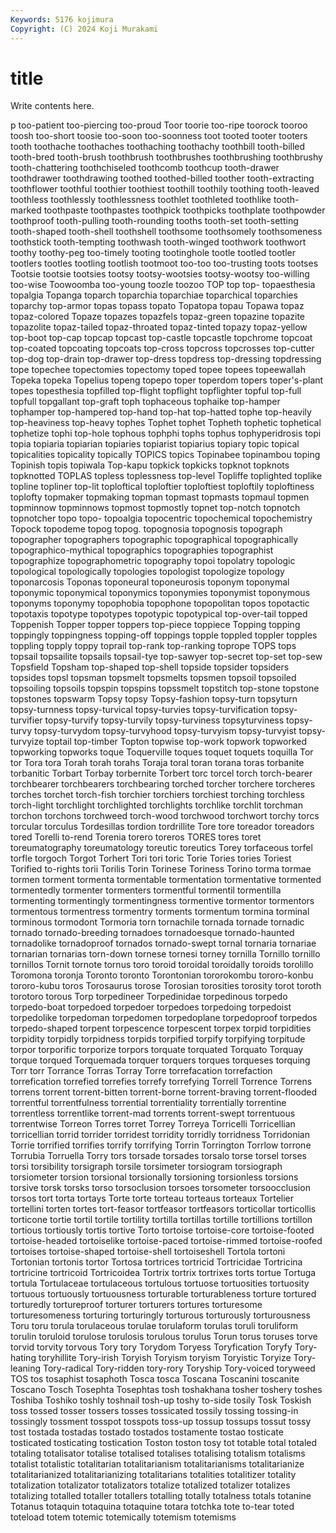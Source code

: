 ```yaml
---
Keywords: 5176 kojimura
Copyright: (C) 2024 Koji Murakami
---
```


# title

Write contents here.



p too-patient too-piercing too-proud Toor toorie too-ripe toorock tooroo
toosh too-short toosie too-soon too-soonness toot tooted tooter tooters tooth
toothache toothaches toothaching toothachy toothbill tooth-billed tooth-bred tooth-brush toothbrush toothbrushes
toothbrushing toothbrushy tooth-chattering toothchiseled toothcomb toothcup tooth-drawer toothdrawer toothdrawing toothed
toothed-billed toother tooth-extracting toothflower toothful toothier toothiest toothill toothily toothing
tooth-leaved toothless toothlessly toothlessness toothlet toothleted toothlike tooth-marked toothpaste toothpastes
toothpick toothpicks toothplate toothpowder toothproof tooth-pulling tooth-rounding tooths tooth-set tooth-setting
tooth-shaped tooth-shell toothshell toothsome toothsomely toothsomeness toothstick tooth-tempting toothwash tooth-winged
toothwork toothwort toothy toothy-peg too-timely tooting tootinghole tootle tootled tootler
tootlers tootles tootling tootlish tootmoot too-too too-trusting toots tootses Tootsie
tootsie tootsies tootsy tootsy-wootsies tootsy-wootsy too-willing too-wise Toowoomba too-young toozle
toozoo TOP top top- topaesthesia topalgia Topanga toparch toparchia toparchiae
toparchical toparchies toparchy top-armor topas topass topato Topatopa topau Topawa
topaz topaz-colored Topaze topazes topazfels topaz-green topazine topazite topazolite topaz-tailed
topaz-throated topaz-tinted topazy topaz-yellow top-boot top-cap topcap topcast top-castle topcastle
topchrome topcoat top-coated topcoating topcoats top-cross topcross topcrosses top-cutter top-dog
top-drain top-drawer top-dress topdress top-dressing topdressing tope topechee topectomies topectomy
toped topee topees topeewallah Topeka topeka Topelius topeng topepo toper
toperdom topers toper's-plant topes topesthesia topfilled top-flight topflight topflighter topful
top-full topfull topgallant top-graft toph tophaceous tophaike top-hamper tophamper top-hampered
top-hand top-hat top-hatted tophe top-heavily top-heaviness top-heavy tophes Tophet tophet
Topheth tophetic tophetical tophetize tophi top-hole tophous tophphi tophs tophus
tophyperidrosis topi topia topiaria topiarian topiaries topiarist topiarius topiary topic
topical topicalities topicality topically TOPICS topics Topinabee topinambou toping Topinish
topis topiwala Top-kapu topkick topkicks topknot topknots topknotted TOPLAS topless
toplessness top-level Topliffe toplighted toplike topline topliner top-lit toploftical toploftier
toploftiest toploftily toploftiness toplofty topmaker topmaking topman topmast topmasts topmaul
topmen topminnow topminnows topmost topmostly topnet top-notch topnotch topnotcher topo
topo- topoalgia topocentric topochemical topochemistry Topock topodeme topog topog. topognosia
topognosis topograph topographer topographers topographic topographical topographically topographico-mythical topographics topographies
topographist topographize topographometric topography topoi topolatry topologic topological topologically topologies
topologist topologize topology toponarcosis Toponas toponeural toponeurosis toponym toponymal toponymic
toponymical toponymics toponymies toponymist toponymous toponyms toponymy topophobia topophone topopolitan
topos topotactic topotaxis topotype topotypes topotypic topotypical top-over-tail topped Toppenish
Topper topper toppers top-piece toppiece Topping topping toppingly toppingness topping-off
toppings topple toppled toppler topples toppling topply toppy toprail top-rank
top-ranking toprope TOPS tops topsail topsailite topsails topsail-tye top-sawyer top-secret
top-set top-sew Topsfield Topsham top-shaped top-shell topside topsider topsiders topsides
topsl topsman topsmelt topsmelts topsmen topsoil topsoiled topsoiling topsoils topspin
topspins topssmelt topstitch top-stone topstone topstones topswarm Topsy topsy Topsy-fashion
topsy-turn topsyturn topsy-turnness topsy-turvical topsy-turvies topsy-turvification topsy-turvifier topsy-turvify topsy-turvily topsy-turviness
topsyturviness topsy-turvy topsy-turvydom topsy-turvyhood topsy-turvyism topsy-turvyist topsy-turvyize toptail top-timber Topton
topwise top-work topwork topworked topworking topworks toque Toquerville toques toquet
toquets toquilla Tor tor Tora tora Torah torah torahs Toraja
toral toran torana toras torbanite torbanitic Torbart Torbay torbernite Torbert
torc torcel torch torch-bearer torchbearer torchbearers torchbearing torched torcher torchere
torcheres torches torchet torch-fish torchier torchiers torchiest torching torchless torch-light
torchlight torchlighted torchlights torchlike torchlit torchman torchon torchons torchweed torch-wood
torchwood torchwort torchy torcs torcular torculus Tordesillas tordion tordrillite Tore
tore toreador toreadors tored Torelli to-rend Torenia torero toreros TORES
tores toret toreumatography toreumatology toreutic toreutics Torey torfaceous torfel torfle
torgoch Torgot Torhert Tori tori toric Torie Tories tories Toriest
Torified to-rights torii Torilis Torin Torinese Toriness Torino torma tormae
tormen torment tormenta tormentable tormentation tormentative tormented tormentedly tormenter tormenters
tormentful tormentil tormentilla tormenting tormentingly tormentingness tormentive tormentor tormentors tormentous
tormentress tormentry torments tormentum tormina torminal torminous tormodont Tormoria torn
tornachile tornada tornade tornadic tornado tornado-breeding tornadoes tornadoesque tornado-haunted tornadolike
tornadoproof tornados tornado-swept tornal tornaria tornariae tornarian tornarias torn-down tornese
tornesi torney tornilla Tornillo tornillo tornillos Tornit tornote tornus toro
toroid toroidal toroidally toroids torolillo Toromona toronja Toronto toronto Torontonian
tororokombu tororo-konbu tororo-kubu toros Torosaurus torose Torosian torosities torosity torot
toroth torotoro torous Torp torpedineer Torpedinidae torpedinous torpedo torpedo-boat torpedoed
torpedoer torpedoes torpedoing torpedoist torpedolike torpedoman torpedomen torpedoplane torpedoproof torpedos
torpedo-shaped torpent torpescence torpescent torpex torpid torpidities torpidity torpidly torpidness
torpids torpified torpify torpifying torpitude torpor torporific torporize torpors torquate
torquated Torquato Torquay torque torqued Torquemada torquer torquers torques torqueses
torquing Torr torr Torrance Torras Torray Torre torrefacation torrefaction torrefication
torrefied torrefies torrefy torrefying Torrell Torrence Torrens torrens torrent torrent-bitten
torrent-borne torrent-braving torrent-flooded torrentful torrentfulness torrential torrentiality torrentially torrentine torrentless
torrentlike torrent-mad torrents torrent-swept torrentuous torrentwise Torreon Torres torret Torrey
Torreya Torricelli Torricellian torricellian torrid torrider torridest torridity torridly torridness
Torridonian Torrie torrified torrifies torrify torrifying Torrin Torrington Torrlow torrone
Torrubia Torruella Torry tors torsade torsades torsalo torse torsel torses
torsi torsibility torsigraph torsile torsimeter torsiogram torsiograph torsiometer torsion torsional
torsionally torsioning torsionless torsions torsive torsk torsks torso torsoclusion torsoes
torsometer torsoocclusion torsos tort torta tortays Torte torte torteau torteaus
torteaux Tortelier tortellini torten tortes tort-feasor tortfeasor tortfeasors torticollar torticollis
torticone tortie tortil tortile tortility tortilla tortillas tortille tortillions tortillon
tortious tortiously tortis tortive Torto tortoise tortoise-core tortoise-footed tortoise-headed tortoiselike
tortoise-paced tortoise-rimmed tortoise-roofed tortoises tortoise-shaped tortoise-shell tortoiseshell Tortola tortoni Tortonian
tortonis tortor Tortosa tortrices tortricid Tortricidae Tortricina tortricine tortricoid Tortricoidea
Tortrix tortrix tortrixes torts tortue Tortuga tortula Tortulaceae tortulaceous tortulous
tortuose tortuosities tortuosity tortuous tortuously tortuousness torturable torturableness torture tortured
torturedly tortureproof torturer torturers tortures torturesome torturesomeness torturing torturingly torturous
torturously torturousness Toru toru torula torulaceous torulae torulaform torulas toruli
toruliform torulin toruloid torulose torulosis torulous torulus Torun torus toruses
torve torvid torvity torvous Tory tory Torydom Toryess Toryfication Toryfy
Tory-hating toryhillite Tory-irish Toryish Toryism toryism Toryistic Toryize Tory-leaning Tory-radical
Tory-ridden tory-rory Toryship Tory-voiced toryweed TOS tos tosaphist tosaphoth Tosca
tosca Toscana Toscanini toscanite Toscano Tosch Tosephta Tosephtas tosh toshakhana
tosher toshery toshes Toshiba Toshiko toshly toshnail tosh-up toshy to-side
tosily Tosk Toskish toss tossed tosser tossers tosses tossicated tossily
tossing tossing-in tossingly tossment tosspot tosspots toss-up tossup tossups tossut
tossy tost tostada tostadas tostado tostados tostamente tostao tosticate tosticated
tosticating tostication Toston toston tosy tot totable total totaled totaling
totalisator totalise totalised totalises totalising totalism totalisms totalist totalistic totalitarian
totalitarianism totalitarianisms totalitarianize totalitarianized totalitarianizing totalitarians totalities totalitizer totality totalization
totalizator totalizators totalize totalized totalizer totalizes totalizing totalled totaller totallers
totalling totally totalness totals totanine Totanus totaquin totaquina totaquine totara
totchka tote to-tear toted toteload totem totemic totemically totemism totemisms
